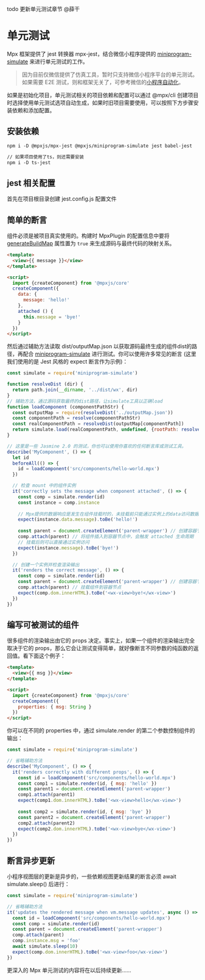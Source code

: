 todo 更新单元测试章节 @薛干

# 单元测试

Mpx 框架提供了 jest 转换器 mpx-jest，结合微信小程序提供的 [miniprogram-simulate](https://github.com/wechat-miniprogram/miniprogram-simulate) 来进行单元测试的工作。

> 因为目前仅微信提供了仿真工具，暂时只支持微信小程序平台的单元测试。如果需要 E2E 测试，则和框架无关了，可参考微信的[小程序自动化](https://developers.weixin.qq.com/miniprogram/dev/devtools/auto/)。

如果是初始化项目，单元测试相关的项目依赖和配置可以通过 @mpx/cli 创建项目时选择使用单元测试选项自动生成，如果时旧项目需要使用，可以按照下方步骤安装依赖和添加配置。

## 安装依赖
```html
npm i -D @mpxjs/mpx-jest @mpxjs/miniprogram-simulate jest babel-jest

// 如果项目使用了ts，则还需要安装
npm i -D ts-jest
```
## jest 相关配置
首先在项目根目录创建 jest.config.js 配置文件



## 简单的断言

组件必须是被项目真实使用的。构建时 MpxPlugin 的配置信息中要将 [generateBuildMap](../../api/compile.md#generatebuildmap) 属性置为 `true` 来生成源码与最终代码的映射关系。

```html
<template>
  <view>{{ message }}</view>
</template>

<script>
  import {createComponent} from '@mpxjs/core'
  createComponent({
    data: {
      message: 'hello!'
    },
    attached () {
      this.message = 'bye!'
    }
  })
</script>
```

然后通过辅助方法读取 dist/outputMap.json 以获取源码最终生成的组件dist的路径，再配合 [miniprogram-simulate](https://github.com/wechat-miniprogram/miniprogram-simulate) 进行测试。你可以使用许多常见的断言 (这里我们使用的是 Jest 风格的 expect 断言作为示例)：

```js
const simulate = require('miniprogram-simulate')

function resolveDist (dir) {
  return path.join(__dirname, '../dist/wx', dir)
}
// 辅助方法，通过源码获取最终的dist路径，让simulate工具以正确load
function loadComponent (componentPathStr) {
  const outputMap = require(resolveDist('../outputMap.json'))
  const componentPath = resolve(componentPathStr)
  const realComponentPath = resolveDist(outputMap[componentPath])
  return simulate.load(realComponentPath, undefined, {rootPath: resolveDist('')})
}

// 这里是一些 Jasmine 2.0 的测试，你也可以使用你喜欢的任何断言库或测试工具。
describe('MyComponent', () => {
  let id
  beforeAll(() => {
    id = loadComponent('src/components/hello-world.mpx')
  })

  // 检查 mount 中的组件实例
  it('correctly sets the message when component attached', () => {
    const comp = simulate.render(id)
    const instance = comp.instance
    
    // Mpx提供的数据响应是发生在组件挂载时的，未挂载前只能通过实例上的data访问数据
    expect(instance.data.message).toBe('hello!')
    
    const parent = document.createElement('parent-wrapper') // 创建容器节点
    comp.attach(parent) // 将组件插入到容器节点中，会触发 attached 生命周期
    // 挂载后则可以直接通过实例访问
    expect(instance.message).toBe('bye!')
  })

  // 创建一个实例并检查渲染输出
  it('renders the correct message', () => {
    const comp = simulate.render(id)
    const parent = document.createElement('parent-wrapper') // 创建容器节点
    comp.attach(parent) // 挂载组件到容器节点
    expect(comp.dom.innerHTML).toBe('<wx-view>bye!</wx-view>')
  })
})
```

## 编写可被测试的组件

很多组件的渲染输出由它的 props 决定。事实上，如果一个组件的渲染输出完全取决于它的 props，那么它会让测试变得简单，就好像断言不同参数的纯函数的返回值。看下面这个例子：

```html
<template>
  <view>{{ msg }}</view>
</template>

<script>
  import {createComponent} from '@mpxjs/core'
  createComponent({
    properties: { msg: String }
  })
</script>
```

你可以在不同的 properties 中，通过 simulate.render 的第二个参数控制组件的输出：

```js
const simulate = require('miniprogram-simulate')

// 省略辅助方法
describe('MyComponent', () => {
  it('renders correctly with different props', () => {
    const id = loadComponent('src/components/hello-world.mpx')
    const comp1 = simulate.render(id, { msg: 'hello' })
    const parent1 = document.createElement('parent-wrapper')
    comp1.attach(parent1)
    expect(comp1.dom.innerHTML).toBe('<wx-view>hello</wx-view>')
    
    const comp2 = simulate.render(id, { msg: 'bye' })
    const parent2 = document.createElement('parent-wrapper')
    comp2.attach(parent2)
    expect(comp2.dom.innerHTML).toBe('<wx-view>bye</wx-view>')
  })
})
```

## 断言异步更新

小程序视图层的更新是异步的，一些依赖视图更新结果的断言必须 await simulate.sleep() 后进行：

```js
const simulate = require('miniprogram-simulate')

// 省略辅助方法
it('updates the rendered message when vm.message updates', async () => {
  const id = loadComponent('src/components/hello-world.mpx')
  const comp = simulate.render(id)
  const parent = document.createElement('parent-wrapper')
  comp.attach(parent)
  comp.instance.msg = 'foo'
  await simulate.sleep(10)
  expect(comp.dom.innerHTML).toBe('<wx-view>foo</wx-view>')
})
```

更深入的 Mpx 单元测试的内容将在以后持续更新……
